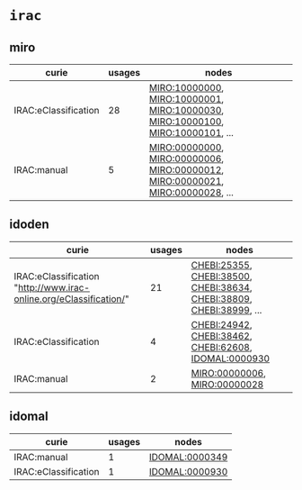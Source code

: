 # `irac`

## miro

| curie                |   usages | nodes                                                                                                                                                                                                                                                                                                                          |
|----------------------|----------|--------------------------------------------------------------------------------------------------------------------------------------------------------------------------------------------------------------------------------------------------------------------------------------------------------------------------------|
| IRAC:eClassification |       28 | [MIRO:10000000](http://purl.obolibrary.org/obo/MIRO_10000000), [MIRO:10000001](http://purl.obolibrary.org/obo/MIRO_10000001), [MIRO:10000030](http://purl.obolibrary.org/obo/MIRO_10000030), [MIRO:10000100](http://purl.obolibrary.org/obo/MIRO_10000100), [MIRO:10000101](http://purl.obolibrary.org/obo/MIRO_10000101), ... |
| IRAC:manual          |        5 | [MIRO:00000000](http://purl.obolibrary.org/obo/MIRO_00000000), [MIRO:00000006](http://purl.obolibrary.org/obo/MIRO_00000006), [MIRO:00000012](http://purl.obolibrary.org/obo/MIRO_00000012), [MIRO:00000021](http://purl.obolibrary.org/obo/MIRO_00000021), [MIRO:00000028](http://purl.obolibrary.org/obo/MIRO_00000028), ... |

## idoden

| curie                                                              |   usages | nodes                                                                                                                                                                                                                                                                                                      |
|--------------------------------------------------------------------|----------|------------------------------------------------------------------------------------------------------------------------------------------------------------------------------------------------------------------------------------------------------------------------------------------------------------|
| IRAC:eClassification "http://www.irac-online.org/eClassification/" |       21 | [CHEBI:25355](http://purl.obolibrary.org/obo/CHEBI_25355), [CHEBI:38500](http://purl.obolibrary.org/obo/CHEBI_38500), [CHEBI:38634](http://purl.obolibrary.org/obo/CHEBI_38634), [CHEBI:38809](http://purl.obolibrary.org/obo/CHEBI_38809), [CHEBI:38999](http://purl.obolibrary.org/obo/CHEBI_38999), ... |
| IRAC:eClassification                                               |        4 | [CHEBI:24942](http://purl.obolibrary.org/obo/CHEBI_24942), [CHEBI:38462](http://purl.obolibrary.org/obo/CHEBI_38462), [CHEBI:62608](http://purl.obolibrary.org/obo/CHEBI_62608), [IDOMAL:0000930](http://purl.obolibrary.org/obo/IDOMAL_0000930)                                                           |
| IRAC:manual                                                        |        2 | [MIRO:00000006](http://purl.obolibrary.org/obo/MIRO_00000006), [MIRO:00000028](http://purl.obolibrary.org/obo/MIRO_00000028)                                                                                                                                                                               |

## idomal

| curie                |   usages | nodes                                                           |
|----------------------|----------|-----------------------------------------------------------------|
| IRAC:manual          |        1 | [IDOMAL:0000349](http://purl.obolibrary.org/obo/IDOMAL_0000349) |
| IRAC:eClassification |        1 | [IDOMAL:0000930](http://purl.obolibrary.org/obo/IDOMAL_0000930) |

